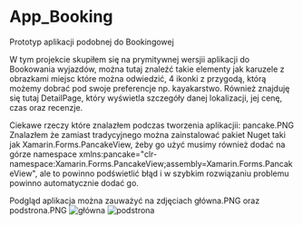 # App_Booking
Prototyp aplikacji podobnej do Bookingowej

W tym projekcie skupiłem się na prymitywnej wersjii aplikacji do Bookowania wyjazdów, można 
tutaj znaleźć takie elementy jak karuzele z obrazkami miejsc które można odwiedzić, 4 ikonki
z przygodą, którą możemy dobrać pod swoje preferencje np. kayakarstwo. Również znajduję się 
tutaj DetailPage, który wyświetla szczegóły danej lokalizacji, jej cenę, czas oraz recenzje.

Ciekawe rzeczy które znalazłem podczas tworzenia aplikacjii:
pancake.PNG
Znalazłem że zamiast <Frame> tradycyjnego można zainstalować pakiet Nuget taki jak 
Xamarin.Forms.PancakeView, żeby go użyć musimy również dodać na górze namespace 
xmlns:pancake="clr-namespace:Xamarin.Forms.PancakeView;assembly=Xamarin.Forms.PancakeView", 
ale to powinno podświetlić błąd i w szybkim rozwiązaniu problemu powinno automatycznie dodać go.

Podgląd aplikacja można zauważyć na zdjęciach główna.PNG oraz podstrona.PNG
![główna](https://github.com/Annoonn/App_Booking/assets/92316175/f9970781-bae5-4f3f-b9b3-2436a7166642)
![podstrona](https://github.com/Annoonn/App_Booking/assets/92316175/daf0ecda-a3b9-4215-bf44-d72d8ff76ccf)
